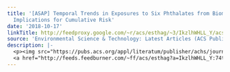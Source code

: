 ```yaml
---
title: '[ASAP] Temporal Trends in Exposures to Six Phthalates from Biomonitoring Data:
  Implications for Cumulative Risk'
date: '2018-10-17'
linkTitle: http://feedproxy.google.com/~r/acs/esthag/~3/IkzlhWHLL_Y/acs.est.8b03338
source: 'Environmental Science & Technology: Latest Articles (ACS Publications)'
description: |-
  <p><img src="https://pubs.acs.org/appl/literatum/publisher/achs/journals/content/esthag/0/esthag.ahead-of-print/acs.est.8b03338/20181017/images/medium/es-2018-03338q_0005.gif" alt="TOC Graphic"/></p><div><cite>Environmental Science & Technology</cite></div><div>DOI: 10.1021/acs.est.8b03338</div><div class="feedflare">
  <a href="http://feeds.feedburner.com/~ff/acs/esthag?a=IkzlhWHLL_Y:74tIKQmVfwY:yIl2AUoC8zA"><img src="http://feeds.feedburner.com/~ff/acs/esthag?d=yIl2AUoC8zA" border="0"></img></a>
---
```


